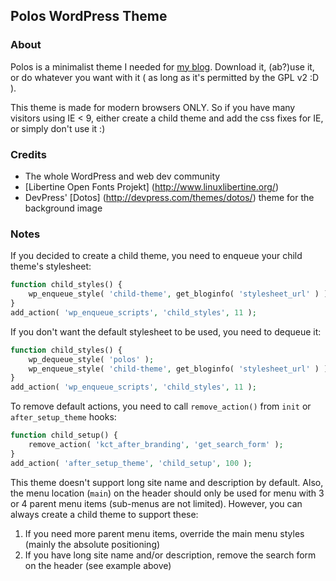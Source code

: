 ## Polos WordPress Theme

### About
Polos is a minimalist theme I needed for [my blog](http://kucrut.org).
Download it, (ab?)use it, or do whatever you want with it ( as long as it's permitted by the GPL v2 :D ).

This theme is made for modern browsers ONLY. So if you have many visitors using IE < 9,
either create a child theme and add the css fixes for IE, or simply don't use it :)

### Credits
* The whole WordPress and web dev community
* [Libertine Open Fonts Projekt] (http://www.linuxlibertine.org/)
* DevPress' [Dotos] (http://devpress.com/themes/dotos/) theme for the background image

### Notes
If you decided to create a child theme, you need to enqueue your child theme's stylesheet:
```php
function child_styles() {
	wp_enqueue_style( 'child-theme', get_bloginfo( 'stylesheet_url' ) );
}
add_action( 'wp_enqueue_scripts', 'child_styles', 11 );
````

If you don't want the default stylesheet to be used, you need to dequeue it:
```php
function child_styles() {
	wp_dequeue_style( 'polos' );
	wp_enqueue_style( 'child-theme', get_bloginfo( 'stylesheet_url' ) );
}
add_action( 'wp_enqueue_scripts', 'child_styles', 11 );
```

To remove default actions, you need to call `remove_action()` from `init` or `after_setup_theme` hooks:
```php
function child_setup() {
	remove_action( 'kct_after_branding', 'get_search_form' );
}
add_action( 'after_setup_theme', 'child_setup', 100 );
```

This theme doesn't support long site name and description by default. Also, the menu location (`main`) on
the header should only be used for menu with 3 or 4 parent menu items (sub-menus are not limited).
However, you can always create a child theme to support these:
1. If you need more parent menu items, override the main menu styles (mainly the absolute positioning)
2. If you have long site name and/or description, remove the search form on the header (see example above)
